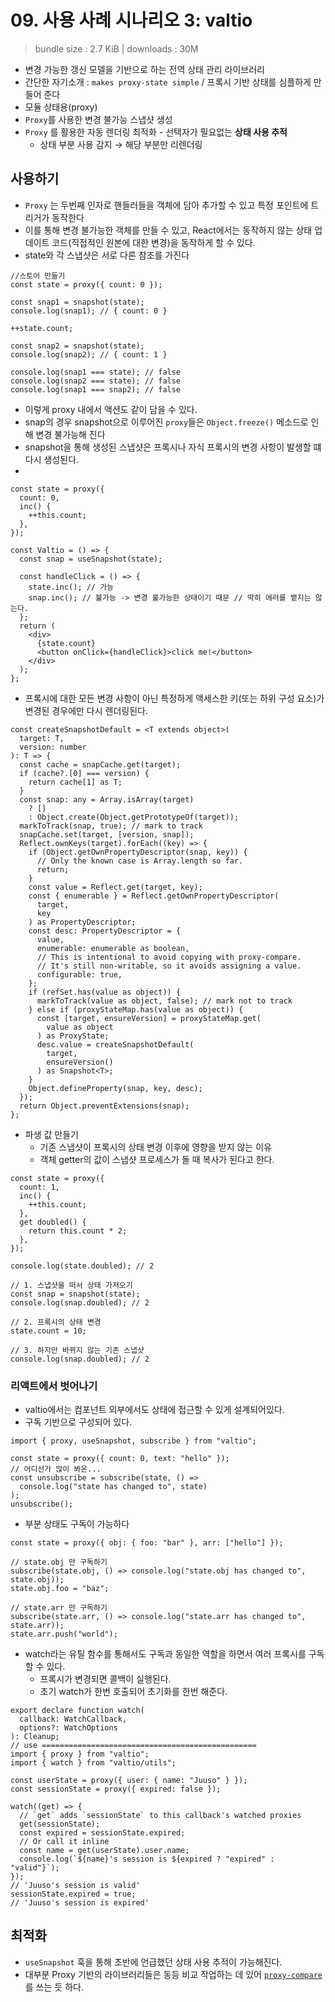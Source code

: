 # 09. 사용 사례 시나리오 3: valtio

> bundle size : 2.7 KiB | downloads : 30M

- 변경 가능한 갱신 모델을 기반으로 하는 전역 상태 관리 라이브러리
- 간단한 자기소개 : `makes proxy-state simple` / 프록시 기반 상태를 심플하게 만들어 준다
- 모듈 상태용(proxy)
- `Proxy`를 사용한 변경 불가능 스냅샷 생성
- `Proxy` 를 활용한 자동 렌더링 최적화 - 선택자가 필요없는 **상태 사용 추적**
  - 상태 부분 사용 감지 → 해당 부분만 리렌더링

## 사용하기

- `Proxy` 는 두번째 인자로 핸들러들을 객체에 담아 추가할 수 있고 특정 포인트에 트리거가 동작한다
- 이를 통해 변경 불가능한 객체를 만들 수 있고, React에서는 동작하지 않는 상태 업데이트 코드(직접적인 원본에 대한 변경)을 동작하게 할 수 있다.
- state와 각 스냅샷은 서로 다른 참조를 가진다

```tsx
//스토어 만들기
const state = proxy({ count: 0 });

const snap1 = snapshot(state);
console.log(snap1); // { count: 0 }

++state.count;

const snap2 = snapshot(state);
console.log(snap2); // { count: 1 }

console.log(snap1 === state); // false
console.log(snap2 === state); // false
console.log(snap1 === snap2); // false
```

- 이렇게 proxy 내에서 액션도 같이 담을 수 있다.
- snap의 경우 snapshot으로 이루어진 `proxy`들은 `Object.freeze()` 메소드로 인해 변경 불가능해 진다
- snapshot을 통해 생성된 스냅샷은 프록시나 자식 프록시의 변경 사항이 발생할 떄 다시 생성된다.
-

```tsx
const state = proxy({
  count: 0,
  inc() {
    ++this.count;
  },
});

const Valtio = () => {
  const snap = useSnapshot(state);

  const handleClick = () => {
    state.inc(); // 가능
    snap.inc(); // 불가능 -> 변경 불가능한 상태이기 때문 // 딱히 에러를 뱉지는 않는다.
  };
  return (
    <div>
      {state.count}
      <button onClick={handleClick}>click me!</button>
    </div>
  );
};
```

- 프록시에 대한 모든 변경 사항이 아닌 특정하게 액세스한 키(또는 하위 구성 요소)가 변경된 경우에만 다시 렌더링된다.

```tsx
const createSnapshotDefault = <T extends object>(
  target: T,
  version: number
): T => {
  const cache = snapCache.get(target);
  if (cache?.[0] === version) {
    return cache[1] as T;
  }
  const snap: any = Array.isArray(target)
    ? []
    : Object.create(Object.getPrototypeOf(target));
  markToTrack(snap, true); // mark to track
  snapCache.set(target, [version, snap]);
  Reflect.ownKeys(target).forEach((key) => {
    if (Object.getOwnPropertyDescriptor(snap, key)) {
      // Only the known case is Array.length so far.
      return;
    }
    const value = Reflect.get(target, key);
    const { enumerable } = Reflect.getOwnPropertyDescriptor(
      target,
      key
    ) as PropertyDescriptor;
    const desc: PropertyDescriptor = {
      value,
      enumerable: enumerable as boolean,
      // This is intentional to avoid copying with proxy-compare.
      // It's still non-writable, so it avoids assigning a value.
      configurable: true,
    };
    if (refSet.has(value as object)) {
      markToTrack(value as object, false); // mark not to track
    } else if (proxyStateMap.has(value as object)) {
      const [target, ensureVersion] = proxyStateMap.get(
        value as object
      ) as ProxyState;
      desc.value = createSnapshotDefault(
        target,
        ensureVersion()
      ) as Snapshot<T>;
    }
    Object.defineProperty(snap, key, desc);
  });
  return Object.preventExtensions(snap);
};
```

- 파생 값 만들기
  - 기존 스냅샷이 프록시의 상태 변경 이후에 영향을 받지 않는 이유
  - 객체 getter의 값이 스냅샷 프로세스가 돌 때 복사가 된다고 한다.

```tsx
const state = proxy({
  count: 1,
  inc() {
    ++this.count;
  },
  get doubled() {
    return this.count * 2;
  },
});

console.log(state.doubled); // 2

// 1. 스냅샷을 떠서 상태 가져오기
const snap = snapshot(state);
console.log(snap.doubled); // 2

// 2. 프록시의 상태 변경
state.count = 10;

// 3. 하지만 바뀌지 않는 기존 스냅샷
console.log(snap.doubled); // 2
```

### 리액트에서 벗어나기

- valtio에서는 컴포넌트 외부에서도 상태에 접근할 수 있게 설계되어있다.
- 구독 기반으로 구성되어 있다.

```tsx
import { proxy, useSnapshot, subscribe } from "valtio";

const state = proxy({ count: 0, text: "hello" });
// 어디선가 많이 봐온...
const unsubscribe = subscribe(state, () =>
  console.log("state has changed to", state)
);
unsubscribe();
```

- 부분 상태도 구독이 가능하다

```tsx
const state = proxy({ obj: { foo: "bar" }, arr: ["hello"] });

// state.obj 만 구독하기
subscribe(state.obj, () => console.log("state.obj has changed to", state.obj));
state.obj.foo = "baz";

// state.arr 만 구독하기
subscribe(state.arr, () => console.log("state.arr has changed to", state.arr));
state.arr.push("world");
```

- watch라는 유틸 함수를 통해서도 구독과 동일한 역할을 하면서 여러 프록시를 구독할 수 있다.
  - 프록시가 변경되면 콜백이 실행된다.
  - 초기 watch가 한번 호출되어 초기화를 한번 해준다.

```tsx
export declare function watch(
  callback: WatchCallback,
  options?: WatchOptions
): Cleanup;
// use ================================================
import { proxy } from "valtio";
import { watch } from "valtio/utils";

const userState = proxy({ user: { name: "Juuso" } });
const sessionState = proxy({ expired: false });

watch((get) => {
  // `get` adds `sessionState` to this callback's watched proxies
  get(sessionState);
  const expired = sessionState.expired;
  // Or call it inline
  const name = get(userState).user.name;
  console.log(`${name}'s session is ${expired ? "expired" : "valid"}`);
});
// 'Juuso's session is valid'
sessionState.expired = true;
// 'Juuso's session is expired'
```

## 최적화

- `useSnapshot` 훅을 통해 초반에 언급했던 상태 사용 추적이 가능해진다.
- 대부분 Proxy 기반의 라이브러리들은 동등 비교 작업하는 데 있어 [`proxy-compare`](https://github.com/dai-shi/proxy-compare) 를 쓰는 듯 하다.
